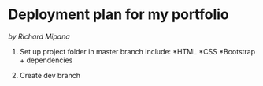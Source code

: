 # Deployment plan for my portfolio
*by Richard Mipana*

1. Set up project folder in master branch
  Include:
  *HTML
  *CSS
  *Bootstrap + dependencies

2. Create dev branch




